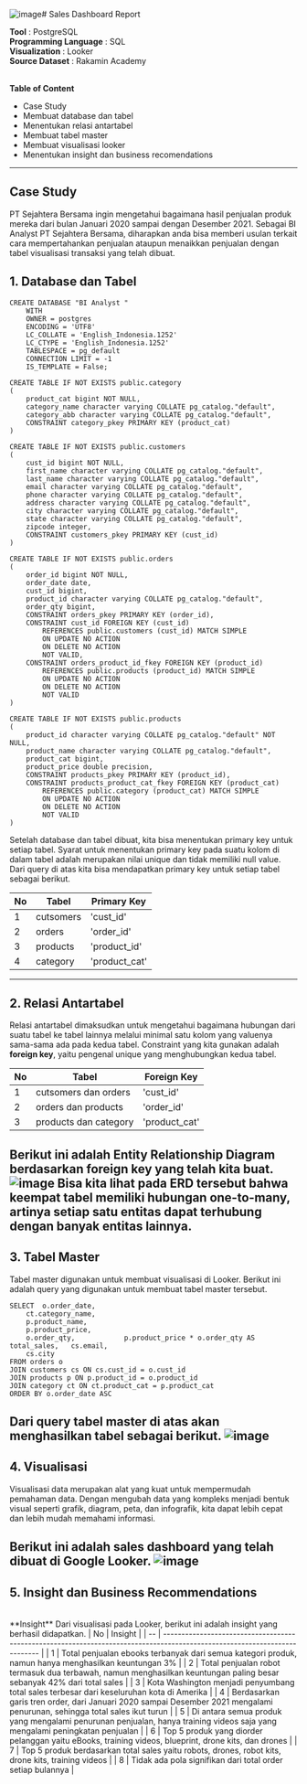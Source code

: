 ![image](https://github.com/alfatharr/Sales-Dashboard-Report/assets/156917349/b699fd93-ea65-4fcc-bdcc-2d8d68f7d88a)# Sales Dashboard Report

**Tool** : PostgreSQL<br>
**Programming Language** : SQL<br>
**Visualization** : Looker<br>
**Source Dataset** : Rakamin Academy<br>
<br>

**Table of Content**
* Case Study
* Membuat database dan tabel
* Menentukan relasi antartabel
* Membuat tabel master
* Membuat visualisasi looker
* Menentukan insight dan business recomendations<br>
- - - 

## Case Study
PT Sejahtera Bersama ingin mengetahui bagaimana hasil penjualan produk mereka dari bulan Januari 2020 sampai dengan Desember 2021. Sebagai BI Analyst PT Sejahtera Bersama, diharapkan anda bisa memberi usulan terkait cara mempertahankan penjualan ataupun menaikkan penjualan dengan tabel visualisasi transaksi yang telah dibuat.

## 1. Database dan Tabel
```Creating database
CREATE DATABASE "BI Analyst "
    WITH
    OWNER = postgres
    ENCODING = 'UTF8'
    LC_COLLATE = 'English_Indonesia.1252'
    LC_CTYPE = 'English_Indonesia.1252'
    TABLESPACE = pg_default
    CONNECTION LIMIT = -1
    IS_TEMPLATE = False;
```

```Creating tables
CREATE TABLE IF NOT EXISTS public.category
(
    product_cat bigint NOT NULL,
    category_name character varying COLLATE pg_catalog."default",
    category_abb character varying COLLATE pg_catalog."default",
    CONSTRAINT category_pkey PRIMARY KEY (product_cat)
)

CREATE TABLE IF NOT EXISTS public.customers
(
    cust_id bigint NOT NULL,
    first_name character varying COLLATE pg_catalog."default",
    last_name character varying COLLATE pg_catalog."default",
    email character varying COLLATE pg_catalog."default",
    phone character varying COLLATE pg_catalog."default",
    address character varying COLLATE pg_catalog."default",
    city character varying COLLATE pg_catalog."default",
    state character varying COLLATE pg_catalog."default",
    zipcode integer,
    CONSTRAINT customers_pkey PRIMARY KEY (cust_id)
)

CREATE TABLE IF NOT EXISTS public.orders
(
    order_id bigint NOT NULL,
    order_date date,
    cust_id bigint,
    product_id character varying COLLATE pg_catalog."default",
    order_qty bigint,
    CONSTRAINT orders_pkey PRIMARY KEY (order_id),
    CONSTRAINT cust_id FOREIGN KEY (cust_id)
        REFERENCES public.customers (cust_id) MATCH SIMPLE
        ON UPDATE NO ACTION
        ON DELETE NO ACTION
        NOT VALID,
    CONSTRAINT orders_product_id_fkey FOREIGN KEY (product_id)
        REFERENCES public.products (product_id) MATCH SIMPLE
        ON UPDATE NO ACTION
        ON DELETE NO ACTION
        NOT VALID
)

CREATE TABLE IF NOT EXISTS public.products
(
    product_id character varying COLLATE pg_catalog."default" NOT NULL,
    product_name character varying COLLATE pg_catalog."default",
    product_cat bigint,
    product_price double precision,
    CONSTRAINT products_pkey PRIMARY KEY (product_id),
    CONSTRAINT products_product_cat_fkey FOREIGN KEY (product_cat)
        REFERENCES public.category (product_cat) MATCH SIMPLE
        ON UPDATE NO ACTION
        ON DELETE NO ACTION
        NOT VALID
)
```
Setelah database dan tabel dibuat, kita bisa menentukan primary key untuk setiap tabel. Syarat untuk menentukan primary key pada suatu kolom di dalam tabel adalah merupakan nilai unique dan tidak memiliki null value. Dari query di atas kita bisa mendapatkan primary key untuk setiap tabel sebagai berikut.

| No | Tabel         |  Primary Key       |
| -- | ------------- | ------------------ |
| 1  | cutsomers     | 'cust_id'          |
| 2  | orders        | 'order_id'         |
| 3  | products      | 'product_id'       |
| 4  | category      | 'product_cat'      |
---
## 2. Relasi Antartabel
Relasi antartabel dimaksudkan untuk mengetahui bagaimana hubungan dari suatu tabel ke tabel lainnya melalui minimal satu kolom yang valuenya sama-sama ada pada kedua tabel. Constraint yang kita gunakan adalah **foreign key**, yaitu pengenal unique yang menghubungkan kedua tabel.<br>

| No | Tabel                  |  Foreign Key       |
| -- | --------------------   | ------------------ |
| 1  | cutsomers dan orders   | 'cust_id'          |
| 2  | orders dan products    | 'order_id'         |
| 3  | products dan category  | 'product_cat'      |

Berikut ini adalah Entity Relationship Diagram berdasarkan foreign key yang telah kita buat.
![image](https://github.com/alfatharr/Sales-Dashboard-Report/assets/156917349/ccb1683d-2f07-4527-863a-4e5fb3de6044)
Bisa kita lihat pada ERD tersebut bahwa keempat tabel memiliki hubungan one-to-many, artinya setiap satu entitas dapat terhubung dengan banyak entitas lainnya.
---
## 3. Tabel Master
Tabel master digunakan untuk membuat visualisasi di Looker. Berikut ini adalah query yang digunakan untuk membuat tabel master tersebut.
```
SELECT 	o.order_date,	
	ct.category_name,	
	p.product_name,	
	p.product_price,	
	o.order_qty,			p.product_price * o.order_qty AS total_sales,	cs.email,	
	cs.city
FROM orders o 
JOIN customers cs ON cs.cust_id = o.cust_id	
JOIN products p ON p.product_id = o.product_id
JOIN category ct ON ct.product_cat = p.product_cat
ORDER BY o.order_date ASC
```

Dari query tabel master di atas akan menghasilkan tabel sebagai berikut.
![image](https://github.com/alfatharr/Sales-Dashboard-Report/assets/156917349/25fdd227-a1a2-48bf-b153-7188b4c44613)
---
## 4. Visualisasi
Visualisasi data merupakan alat yang kuat untuk mempermudah pemahaman data. Dengan mengubah data yang kompleks menjadi bentuk visual seperti grafik, diagram, peta, dan infografik, kita dapat lebih cepat dan lebih mudah memahami informasi.<br>

Berikut ini adalah sales dashboard yang telah dibuat di Google Looker.
![image](https://github.com/alfatharr/Sales-Dashboard-Report/assets/156917349/99713a19-5c9a-4fcf-b42e-cdb0768a51dd)
---
## 5. Insight dan Business Recommendations
<br>
**Insight**
Dari visualisasi pada Looker, berikut ini adalah insight yang berhasil didapatkan.
| No | Insight                                                                                                                      |  
| -- | --------------------------------------------------------------------------------------------------------------------------   | 
| 1  | Total penjualan ebooks terbanyak dari semua kategori produk, namun hanya menghasilkan keuntungan 3%                          | 
| 2  | Total penjualan robot termasuk dua terbawah, namun menghasilkan keuntungan paling besar sebanyak 42% dari total sales        |
| 3  | Kota Washington menjadi penyumbang total sales terbesar dari keseluruhan kota di Amerika                                     |
| 4  | Berdasarkan garis tren order, dari Januari 2020 sampai Desember 2021 mengalami penurunan, sehingga total sales ikut turun    |
| 5  | Di antara semua produk yang mengalami penurunan penjualan, hanya training videos saja yang mengalami peningkatan penjualan   |
| 6  | Top 5 produk yang diorder pelanggan yaitu eBooks, training videos, blueprint, drone kits, dan drones                         |
| 7  | Top 5 produk berdasarkan total sales yaitu robots, drones, robot kits, drone kits, training videos                           |
| 8  | Tidak ada pola signifikan dari total order setiap bulannya                                                                   |





